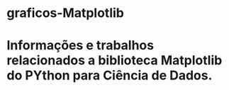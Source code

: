 # graficos-Matplotlib

# Informações e trabalhos relacionados a biblioteca Matplotlib do PYthon para Ciência de Dados.
